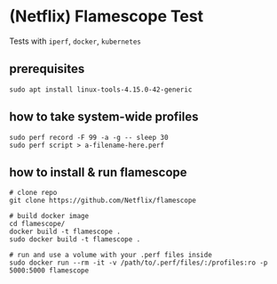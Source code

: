 # (Netflix) Flamescope Test

Tests with `iperf`, `docker`, `kubernetes`

## prerequisites

    sudo apt install linux-tools-4.15.0-42-generic

## how to take system-wide profiles

    sudo perf record -F 99 -a -g -- sleep 30
    sudo perf script > a-filename-here.perf

## how to install & run flamescope

    # clone repo
    git clone https://github.com/Netflix/flamescope
    
    # build docker image
    cd flamescope/
    docker build -t flamescope .
    sudo docker build -t flamescope .
    
    # run and use a volume with your .perf files inside
    sudo docker run --rm -it -v /path/to/.perf/files/:/profiles:ro -p 5000:5000 flamescope
